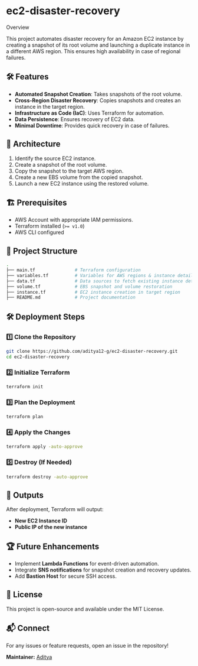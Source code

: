 # ec2-disaster-recovery
Overview

This project automates disaster recovery for an Amazon EC2 instance by creating a snapshot of its root volume and launching a duplicate instance in a different AWS region. This ensures high availability in case of regional failures.


## 🛠️ Features

- **Automated Snapshot Creation**: Takes snapshots of the root volume.
- **Cross-Region Disaster Recovery**: Copies snapshots and creates an instance in the target region.
- **Infrastructure as Code (IaC)**: Uses Terraform for automation.
- **Data Persistence**: Ensures recovery of EC2 data.
- **Minimal Downtime**: Provides quick recovery in case of failures.

## 🚀 Architecture

1. Identify the source EC2 instance.
2. Create a snapshot of the root volume.
3. Copy the snapshot to the target AWS region.
4. Create a new EBS volume from the copied snapshot.
5. Launch a new EC2 instance using the restored volume.

## 🏗️ Prerequisites

- AWS Account with appropriate IAM permissions.
- Terraform installed (`>= v1.0`)
- AWS CLI configured


## 📂 Project Structure
```bash
.
├── main.tf               # Terraform configuration
├── variables.tf          # Variables for AWS regions & instance details
├── data.tf               # Data sources to fetch existing instance details
├── volume.tf             # EBS snapshot and volume restoration
├── instance.tf           # EC2 instance creation in target region
├── README.md             # Project documentation
```

## 🛠️ Deployment Steps

### 1️⃣ Clone the Repository

```sh
git clone https://github.com/aditya12-g/ec2-disaster-recovery.git
cd ec2-disaster-recovery
```

### 2️⃣ Initialize Terraform

```sh
terraform init
```

### 3️⃣ Plan the Deployment

```sh
terraform plan
```

### 4️⃣ Apply the Changes

```sh
terraform apply -auto-approve
```

### 5️⃣ Destroy (If Needed)

```sh
terraform destroy -auto-approve
```

## 📌 Outputs

After deployment, Terraform will output:
- **New EC2 Instance ID**
- **Public IP of the new instance**

## 🏆 Future Enhancements

- Implement **Lambda Functions** for event-driven automation.
- Integrate **SNS notifications** for snapshot creation and recovery updates.
- Add **Bastion Host** for secure SSH access.

## 📜 License

This project is open-source and available under the MIT License.

## 📬 Connect

For any issues or feature requests, open an issue in the repository!

**Maintainer:** [Aditya](https://github.com/aditya12-g)

